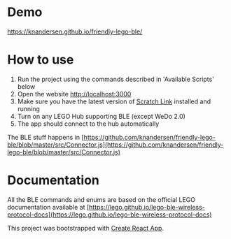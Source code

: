 # Demo

https://knandersen.github.io/friendly-lego-ble/

# How to use

1. Run the project using the commands described in 'Available Scripts' below
2. Open the website [http://localhost:3000](http://localhost:3000)
3. Make sure you have the latest version of [Scratch Link](https://scratch.mit.edu/boost) installed and running
4. Turn on any LEGO Hub supporting BLE (except WeDo 2.0)
5. The app should connect to the hub automatically 

The BLE stuff happens in [https://github.com/knandersen/friendly-lego-ble/blob/master/src/Connector.js](https://github.com/knandersen/friendly-lego-ble/blob/master/src/Connector.js)

# Documentation

All the BLE commands and enums are based on the official LEGO documentation available at [https://lego.github.io/lego-ble-wireless-protocol-docs](https://lego.github.io/lego-ble-wireless-protocol-docs)

This project was bootstrapped with [Create React App](https://github.com/facebook/create-react-app).